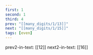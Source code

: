 ```yaml
---
first: 1
second: 1
third: 4
prev: "[[many_digits/1/13]]"
next: "[[many_digits/1/15]]"
tags: [even]
---
```

prev2-in-text: [[12]]
next2-in-text: [[16]]
